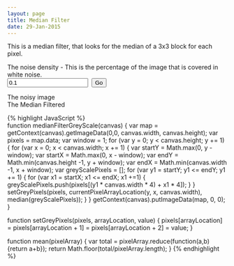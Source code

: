 ```yaml
---
layout: page
title: Median Filter
date: 29-Jan-2015
---
```

This is a median filter, that looks for the median of a 3x3 block for each pixel.
<canvas id="original" />

The noise density - This is the percentage of the image that is covered in white noise.<br />
<input id="noiseDensity" 
  value = "0.1"
  data-slider-id='ex1Slider' 
  type="text" 
  data-slider-min="0" 
  data-slider-max="0.4" 
  data-slider-step="0.005" 
  data-slider-value="0.1"/>&nbsp;
  <input id="go" type="submit" value="Go" />
  
<div>
  The noisy image<br />
</div>
<canvas id="greyScale" />

  
<div>
  The Median Filtered<br />
</div>

<canvas id="medianAveraging" />


{% highlight JavaScript %}  
function medianFilterGreyScale(canvas) {
  var map = getContext(canvas).getImageData(0,0, canvas.width, canvas.height);
  var pixels = map.data;
  var window = 1;
  for (var y = 0; y < canvas.height; y += 1) {
    for (var x = 0; x < canvas.width; x += 1) {
      var startY = Math.max(0, y - window);
      var startX = Math.max(0, x - window);
      var endY = Math.min(canvas.height -1, y + window);
      var endX = Math.min(canvas.width -1, x + window);
      var greyScalePixels = [];
      for (var y1 = startY; y1 <= endY; y1 += 1) {
         for (var x1 = startX; x1 <= endX; x1 +=1) {
           greyScalePixels.push(pixels[(y1 * canvas.width * 4) + x1 * 4]);
         }
      }
      setGreyPixels(pixels, currentPixelArrayLocation(y, x, canvas.width), median(greyScalePixels));
    }
  }
  getContext(canvas).putImageData(map, 0, 0);
}

function setGreyPixels(pixels, arrayLocation, value) {
  pixels[arrayLocation] = pixels[arrayLocation + 1] = pixels[arrayLocation + 2] = value;
}

function mean(pixelArray) {
  var total = pixelArray.reduce(function(a,b) {return a+b});
  return Math.floor(total/pixelArray.length);
}
{% endhighlight %}

<script>
  var img = new Image();   // Create new img element
  var originalCanvas = document.getElementById('original');
  var greyScaleCanvas = document.getElementById('greyScale');
  var medianCanvas = document.getElementById('medianAveraging');
  img.addEventListener("load", function() {
    setToCanvas(img, originalCanvas);
    convertToGreyScale(originalCanvas);
     generateImages($('#noiseDensity').val());
  }, false);
  
  img.src = '{{ page.base_url }}/img/Ferocious_Tammy.png'; // Set source path
  
  function generateImages(noiseDensity) {
    setToCanvas(img, greyScaleCanvas);
    convertToGreyScale(greyScaleCanvas);
    greyScaleWhiteNoiseGenerator(greyScaleCanvas, noiseDensity);
    setToCanvas(img, medianCanvas);
    convertToGreyScale(medianCanvas);
    greyScaleWhiteNoiseGenerator(medianCanvas, noiseDensity);
    medianFilterGreyScale(medianCanvas);
  }
  
  $('#go').click(function() {
    generateImages($('#noiseDensity').val());
  });
  
  $(function() {
    $('#noiseDensity').slider({
      formatter: function(value) {
        return 'Current value: ' + value;
      }
    });
  });
</script>